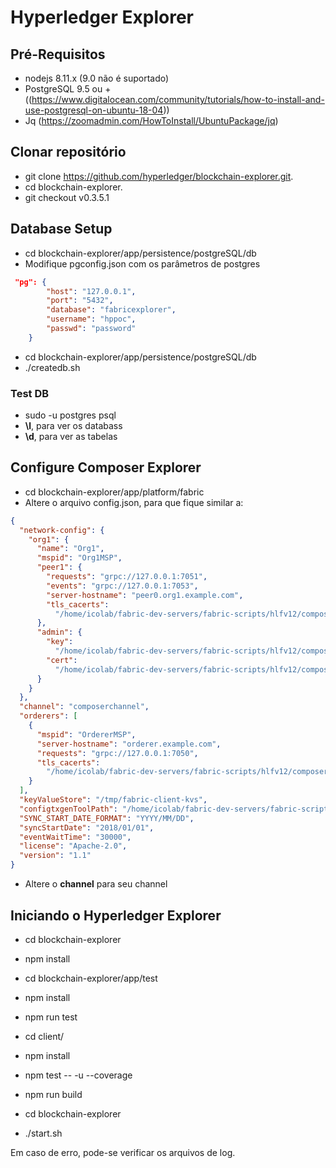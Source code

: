 # Hyperledger Explorer

## Pré-Requisitos

- nodejs 8.11.x (9.0 não é suportado)
- PostgreSQL 9.5 ou + ((https://www.digitalocean.com/community/tutorials/how-to-install-and-use-postgresql-on-ubuntu-18-04))
- Jq (https://zoomadmin.com/HowToInstall/UbuntuPackage/jq)

## Clonar repositório
- git clone https://github.com/hyperledger/blockchain-explorer.git.
- cd blockchain-explorer.
- git checkout v0.3.5.1

## Database Setup
- cd blockchain-explorer/app/persistence/postgreSQL/db
- Modifique pgconfig.json com os parâmetros de postgres 
``` json
 "pg": {
		"host": "127.0.0.1",
		"port": "5432",
		"database": "fabricexplorer",
		"username": "hppoc",
		"passwd": "password"
	}
```

- cd blockchain-explorer/app/persistence/postgreSQL/db
- ./createdb.sh

### Test DB
- sudo -u postgres psql
- **\l**, para ver os databass
- **\d**, para ver as tabelas

## Configure Composer Explorer
- cd blockchain-explorer/app/platform/fabric
- Altere o arquivo config.json, para que fique similar a:
``` json
{
  "network-config": {
    "org1": {
      "name": "Org1",
      "mspid": "Org1MSP",
      "peer1": {
        "requests": "grpc://127.0.0.1:7051",
        "events": "grpc://127.0.0.1:7053",
        "server-hostname": "peer0.org1.example.com",
        "tls_cacerts":
          "/home/icolab/fabric-dev-servers/fabric-scripts/hlfv12/composer/crypto-config/peerOrganizations/org1.example.com/peers/peer0.org1.example.com/tls/ca.crt"
      },      
      "admin": {
        "key":
          "/home/icolab/fabric-dev-servers/fabric-scripts/hlfv12/composer/crypto-config/peerOrganizations/org1.example.com/users/Admin@org1.example.com/msp/keystore",
        "cert":
          "/home/icolab/fabric-dev-servers/fabric-scripts/hlfv12/composer/crypto-config/peerOrganizations/org1.example.com/users/Admin@org1.example.com/msp/signcerts"
      }
    }
  },
  "channel": "composerchannel",
  "orderers": [
    {
      "mspid": "OrdererMSP",
      "server-hostname": "orderer.example.com",
      "requests": "grpc://127.0.0.1:7050",
      "tls_cacerts":
        "/home/icolab/fabric-dev-servers/fabric-scripts/hlfv12/composer/crypto-config/ordererOrganizations/example.com/orderers/orderer.example.com/tls/ca.crt"
    }
  ],
  "keyValueStore": "/tmp/fabric-client-kvs",
  "configtxgenToolPath": "/home/icolab/fabric-dev-servers/fabric-scripts/hlfv12/composer",
  "SYNC_START_DATE_FORMAT": "YYYY/MM/DD",
  "syncStartDate": "2018/01/01",
  "eventWaitTime": "30000",
  "license": "Apache-2.0",
  "version": "1.1"
}
```

- Altere o **channel** para seu channel

## Iniciando o Hyperledger Explorer
- cd blockchain-explorer
- npm install
- cd blockchain-explorer/app/test
- npm install
- npm run test
- cd client/
- npm install
- npm test -- -u --coverage
- npm run build

- cd blockchain-explorer
- ./start.sh

Em caso de erro, pode-se verificar os arquivos de log.